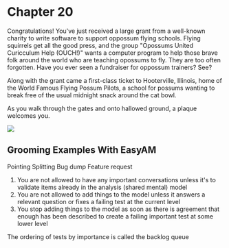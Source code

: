 # Chapter 20

Congratulations! You've just received a large grant from a well-known charity to write software to support oppossum flying schools. Flying squirrels get all the good press, and the group "Opossums United Curicculum Help (OUCH!)" wants a computer program to help those brave folk around the world who are teaching opossums to fly. They are too often forgotten. Have you ever seen a fundraiser for oppossum trainers? See?

Along with the grant came a first-class ticket to Hooterville, Illinois, home of the World Famous Flying Possum Pilots, a school for possums wanting to break free of the usual midnight snack around the cat bowl.

As you walk through the gates and onto hallowed ground, a plaque welcomes you.

![](images/opossum-mypossum.jpg)


## Grooming Examples With EasyAM

Pointing
Splitting
Bug dump
Feature request


1. You are not allowed to have any important conversations unless it's to validate items already in the analysis (shared mental) model
2. You are not allowed to add things to the model unless it answers a relevant question or fixes a failing test at the current level 
3. You stop adding things to the model as soon as there is agreement that enough has been described to create a failing important test at some lower level

The ordering of tests by importance is called the backlog queue


